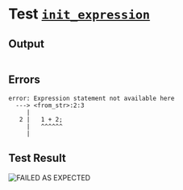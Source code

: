 # Test [`init_expression`](../doc/tests/statement_usage.md#L428)

## Output

```,plain
```

## Errors

```,plain
error: Expression statement not available here
  ---> <from_str>:2:3
     |
   2 |   1 + 2;
     |   ^^^^^^
     |
```

## Test Result

![FAILED AS EXPECTED](../doc/tests/.test/init_expression.png)
